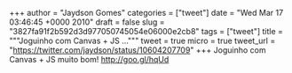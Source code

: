 
+++
author = "Jaydson Gomes"
categories = ["tweet"]
date = "Wed Mar 17 03:46:45 +0000 2010"
draft = false
slug = "3827fa91f2b592d3d977050745054e06000e2cb8"
tags = ["tweet"]
title = """Joguinho com Canvas + JS ..."""
tweet = true
micro = true
tweet_url = "https://twitter.com/jaydson/status/10604207709"
+++
Joguinho com Canvas + JS muito bom! http://goo.gl/hqUd
